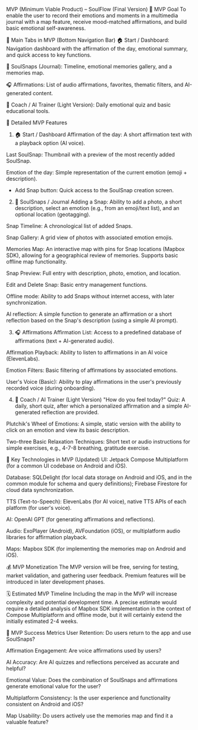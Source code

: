 MVP (Minimum Viable Product) – SoulFlow (Final Version)
🎯 MVP Goal
To enable the user to record their emotions and moments in a multimedia journal with a map feature, receive mood-matched affirmations, and build basic emotional self-awareness.

📱 Main Tabs in MVP (Bottom Navigation Bar)
🏠 Start / Dashboard: Navigation dashboard with the affirmation of the day, emotional summary, and quick access to key functions.

📸 SoulSnaps (Journal): Timeline, emotional memories gallery, and a memories map.

🎧 Affirmations: List of audio affirmations, favorites, thematic filters, and AI-generated content.

🧠 Coach / AI Trainer (Light Version): Daily emotional quiz and basic educational tools.

🧩 Detailed MVP Features
1. 🏠 Start / Dashboard
Affirmation of the day: A short affirmation text with a playback option (AI voice).

Last SoulSnap: Thumbnail with a preview of the most recently added SoulSnap.

Emotion of the day: Simple representation of the current emotion (emoji + description).

+ Add Snap button: Quick access to the SoulSnap creation screen.

2. 📸 SoulSnaps / Journal
Adding a Snap: Ability to add a photo, a short description, select an emotion (e.g., from an emoji/text list), and an optional location (geotagging).

Snap Timeline: A chronological list of added Snaps.

Snap Gallery: A grid view of photos with associated emotion emojis.

Memories Map: An interactive map with pins for Snap locations (Mapbox SDK), allowing for a geographical review of memories. Supports basic offline map functionality.

Snap Preview: Full entry with description, photo, emotion, and location.

Edit and Delete Snap: Basic entry management functions.

Offline mode: Ability to add Snaps without internet access, with later synchronization.

AI reflection: A simple function to generate an affirmation or a short reflection based on the Snap's description (using a simple AI prompt).

3. 🎧 Affirmations
Affirmation List: Access to a predefined database of affirmations (text + AI-generated audio).

Affirmation Playback: Ability to listen to affirmations in an AI voice (ElevenLabs).

Emotion Filters: Basic filtering of affirmations by associated emotions.

User's Voice (Basic): Ability to play affirmations in the user's previously recorded voice (during onboarding).

4. 🧠 Coach / AI Trainer (Light Version)
"How do you feel today?" Quiz: A daily, short quiz, after which a personalized affirmation and a simple AI-generated reflection are provided.

Plutchik's Wheel of Emotions: A simple, static version with the ability to click on an emotion and view its basic description.

Two-three Basic Relaxation Techniques: Short text or audio instructions for simple exercises, e.g., 4-7-8 breathing, gratitude exercise.

🔧 Key Technologies in MVP (Updated)
UI: Jetpack Compose Multiplatform (for a common UI codebase on Android and iOS).

Database: SQLDelight (for local data storage on Android and iOS, and in the common module for schema and query definitions); Firebase Firestore for cloud data synchronization.

TTS (Text-to-Speech): ElevenLabs (for AI voice), native TTS APIs of each platform (for user's voice).

AI: OpenAI GPT (for generating affirmations and reflections).

Audio: ExoPlayer (Android), AVFoundation (iOS), or multiplatform audio libraries for affirmation playback.

Maps: Mapbox SDK (for implementing the memories map on Android and iOS).

💰 MVP Monetization
The MVP version will be free, serving for testing, market validation, and gathering user feedback. Premium features will be introduced in later development phases.

🗓️ Estimated MVP Timeline
Including the map in the MVP will increase complexity and potential development time. A precise estimate would require a detailed analysis of Mapbox SDK implementation in the context of Compose Multiplatform and offline mode, but it will certainly extend the initially estimated 2-4 weeks.

🧪 MVP Success Metrics
User Retention: Do users return to the app and use SoulSnaps?

Affirmation Engagement: Are voice affirmations used by users?

AI Accuracy: Are AI quizzes and reflections perceived as accurate and helpful?

Emotional Value: Does the combination of SoulSnaps and affirmations generate emotional value for the user?

Multiplatform Consistency: Is the user experience and functionality consistent on Android and iOS?

Map Usability: Do users actively use the memories map and find it a valuable feature?